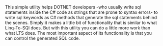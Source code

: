 This simple utility helps DOTNET developers -who usually write sql statements inside the C# code as strings that are prone to syntax errors- to write sql keywords as C# methods that generate the sql statements behind the scenes.
Simply it makes a little bit of functionality that is similar to what Linq-To-SQl does.
But with this utility you can do a little more work than what LTS does.
The most important aspect of its functionality is that you can control the generated SQL code.